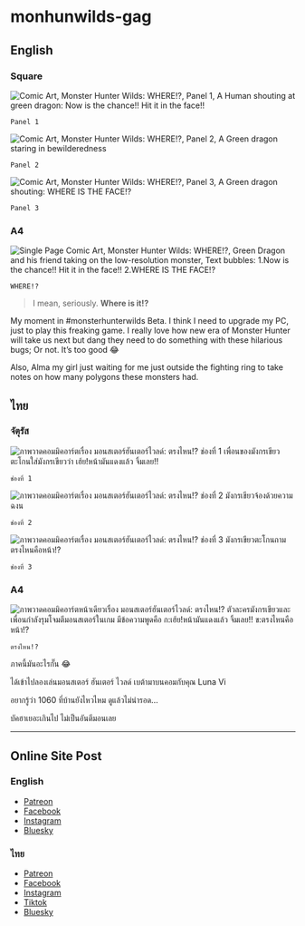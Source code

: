 # monhunwilds-gag

## English

### Square

![Comic Art, Monster Hunter Wilds: WHERE!?, Panel 1, A Human shouting at green dragon:  Now is the chance!! Hit it in the face!!](monhunwild-gag-square-panel_en-panel-1.jpeg)

	Panel 1

![Comic Art, Monster Hunter Wilds: WHERE!?, Panel 2, A Green dragon staring in bewilderedness](monhunwild-gag-square-panel_en-panel-2.jpeg)

	Panel 2

![Comic Art, Monster Hunter Wilds: WHERE!?, Panel 3, A Green dragon shouting: WHERE IS THE FACE!?](monhunwild-gag-square-panel_en-panel-3.jpeg)

	Panel 3

### A4

![Single Page Comic Art, Monster Hunter Wilds: WHERE!?, Green Dragon and his friend taking on the low-resolution monster, Text bubbles: 1.Now is the chance!! Hit it in the face!! 2.WHERE IS THE FACE!?](monhunwildbeta-gag_eng-text.jpeg)

	WHERE!?

> I mean, seriously. **Where is it!?**

My moment in #monsterhunterwilds Beta. I think I need to upgrade my PC, just to play this freaking game. I really love how new era of Monster Hunter will take us next but dang they need to do something with these hilarious bugs; Or not. It’s too good 😂

Also, Alma my girl just waiting for me just outside the fighting ring to take notes on how many polygons these monsters had.

## ไทย

### จัตุรัส

![ภาพวาดคอมมิคอาร์ตเรื่อง มอนสเตอร์ฮันเตอร์ไวลด์: ตรงไหน!? ช่องที่ 1 เพื่อนของมังกรเขียวตะโกนใส่มังกรเขียวว่า เฮ้ย!หน้ามันแดงแล้ว จิ้มเลย!!](monhunwild-gag-square-panel_th-panel-1.jpeg)

	ช่องที่ 1

![ภาพวาดคอมมิคอาร์ตเรื่อง มอนสเตอร์ฮันเตอร์ไวลด์: ตรงไหน!? ช่องที่ 2 มังกรเขียวจ้องด้วยความฉงน](monhunwild-gag-square-panel_th-panel-2.jpeg)

	ช่องที่ 2

![ภาพวาดคอมมิคอาร์ตเรื่อง มอนสเตอร์ฮันเตอร์ไวลด์: ตรงไหน!? ช่องที่ 3 มังกรเขียวตะโกนถาม ตรงไหนคือหน้า!?](monhunwild-gag-square-panel_th-panel-3.jpeg)

	ช่องที่ 3

### A4

![ภาพวาดคอมมิคอาร์ตหน้าเดียวเรื่อง มอนสเตอร์ฮันเตอร์ไวลด์: ตรงไหน!? ตัวละครมังกรเขียวและเพื่อนกำลังรุมโจมตีมอนสเตอร์ในเกม มีข้อความพูดคือ ก:เฮ้ย!หน้ามันแดงแล้ว จิ้มเลย!! ข:ตรงไหนคือหน้า!?](monhunwildbeta-gag_thai-text.jpeg)

	ตรงไหน!?

ภาคนี้มันอะไรกั๊น 😂

ได้เข้าไปลองเล่นมอนสเตอร์ ฮันเตอร์ ไวลด์ เบต้ามาบนคอมกับคุณ Luna Vi 

อยากรู้ว่า 1060 ที่บ้านยังไหวไหม ดูแล้วไม่น่ารอด...

บัคฮาเยอะเกินไป ไม่เป็นอันตีมอนเลย

---

## Online Site Post

### English

- [Patreon](https://www.patreon.com/posts/monster-hunter-115571058?utm_medium=clipboard_copy&utm_source=copyLink&utm_campaign=postshare_creator&utm_content=join_link)
- [Facebook](https://www.facebook.com/photo/?fbid=122126997752452244&set=a.122097886364452244)
- [Instagram](https://www.instagram.com/p/DCTFgZhvb2m/?img_index=1)
- [Bluesky](https://bsky.app/profile/atlastseason.art/post/3laskejx2ec2w)

### ไทย

- [Patreon](https://www.patreon.com/posts/monster-hunter-115578228?utm_medium=clipboard_copy&utm_source=copyLink&utm_campaign=postshare_creator&utm_content=join_link)
- [Facebook](https://www.facebook.com/photo?fbid=122126997350452244&set=a.122097886364452244)
- [Instagram](https://www.instagram.com/p/DCTFZYUu-CG/?img_index=1)
- [Tiktok](https://www.tiktok.com/@atlastseason.art/photo/7438171823977598215)
- [Bluesky](https://bsky.app/profile/atlastseason.art/post/3laskcbsjcs2w)

